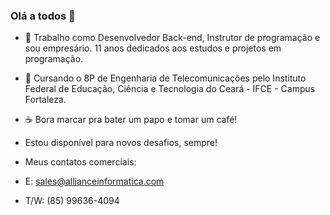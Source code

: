 ### Olá a todos 👋

<!--
**geovanimelo/geovanimelo** is a ✨ _special_ ✨ repository because its `README.md` (this file) appears on your GitHub profile.

Here are some ideas to get you started:

- 🔭 I’m currently working on ...
- 🌱 I’m currently learning ...
- 👯 I’m looking to collaborate on ...
- 🤔 I’m looking for help with ...
- 💬 Ask me about ...
- 📫 How to reach me: ...
- 😄 Pronouns: ...
- ⚡ Fun fact: ...
-->

- 👷 Trabalho como Desenvolvedor Back-end, Instrutor de programação e sou empresário. 11 anos dedicados aos estudos e projetos em programação.
- 🚀 Cursando o 8P de Engenharia de Telecomunicações pelo Instituto Federal de Educação, Ciência e Tecnologia do Ceará - IFCE - Campus Fortaleza.
- ☕ Bora marcar pra bater um papo e tomar um café!
- Estou disponível para novos desafios, sempre! 

- Meus contatos comerciais:
- E: sales@allianceinformatica.com
- T/W: (85) 99636-4094
